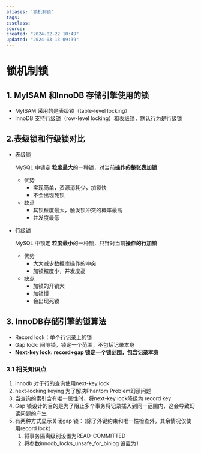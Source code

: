 ```yaml
---
aliases: '锁机制锁'
tags: 
cssclass:
source:
created: "2024-02-22 10:49"
updated: "2024-03-13 09:39"
---
```

# 锁机制锁

## 1. MyISAM 和InnoDB 存储引擎使用的锁

- MyISAM 采用的是表级锁（table-level locking）
- InnoDB 支持行级锁（row-level locking）和表级锁，默认行为是行级锁

## 2.表级锁和行级锁对比

- 表级锁

  MySQL 中锁定 **粒度最大**的一种锁，对当前**操作的整张表加锁**

  - 优势
    - 实现简单，资源消耗少，加锁快
    - 不会出现死锁
  - 缺点
    - 其锁粒度最大，触发锁冲突的概率最高
    - 并发度最低
- 行级锁

  MySQL 中锁定 **粒度最小**的一种锁，只针对当前**操作的行加锁**
  - 优势
    - 大大减少数据库操作的冲突
    - 加锁粒度小，并发度高
  - 缺点
    - 加锁的开销大
    - 加锁慢
    - 会出现死锁

## 3. InnoDB存储引擎的锁算法

- Record lock：单个行记录上的锁
- Gap lock: 间隙锁，锁定一个范围，不包括记录本身
- **Next-key lock: record+gap 锁定一个锁范围，包含记录本身**

### 3.1 相关知识点

1. innodb 对于行的查询使用next-key lock
2. next-locking keying 为了解决Phantom Problem幻读问题
3. 当查询的索引含有唯一属性时，将next-key lock降级为 record key
4. Gap 锁设计的目的是为了阻止多个事务将记录插入到同一范围内，这会导致幻读问题的产生
5. 有两种方式显示关闭gap 锁：（除了外键约束和唯一性检查外，其余情况仅使用record lock） 
   1. 将事务隔离级别设置为READ-COMMITTED
   2. 将参数innodb_locks_unsafe_for_binlog 设置为1